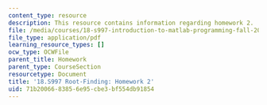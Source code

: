 ```yaml
---
content_type: resource
description: This resource contains information regarding homework 2.
file: /media/courses/18-s997-introduction-to-matlab-programming-fall-2011/71b2006683856e95cbe3bf554db91854_MIT18_S997F11_Homework_2.pdf
file_type: application/pdf
learning_resource_types: []
ocw_type: OCWFile
parent_title: Homework
parent_type: CourseSection
resourcetype: Document
title: '18.S997 Root-Finding: Homework 2'
uid: 71b20066-8385-6e95-cbe3-bf554db91854
---
```

